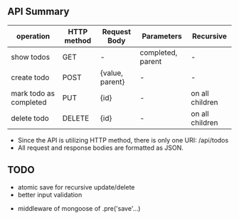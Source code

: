 ## API Summary

operation|HTTP method|Request Body|Parameters|Recursive
---|---|---|---|---
show todos|GET|-|completed, parent|-
create todo|POST|{value, parent}|-|-
mark todo as completed|PUT|{id}|-|on all children
delete todo|DELETE|{id}|-|on all children

- Since the API is utilizing HTTP method, there is only one URI: /api/todos
- All request and response bodies are formatted as JSON.

## TODO
- atomic save for recursive update/delete
- better input validation
 * middleware of mongoose of .pre('save'...)
